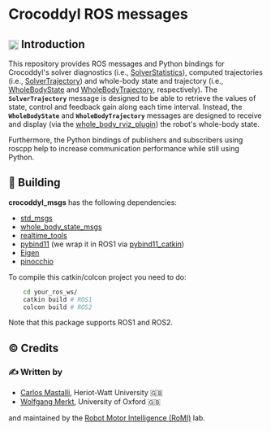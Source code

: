 # Crocoddyl ROS messages

## <img align="center" height="20" src="https://i.imgur.com/vAYeCzC.png"/> Introduction

This repository provides ROS messages and Python bindings for Crocoddyl's solver diagnostics (i.e., [SolverStatistics](msg/SolverStatistics.msg)), computed trajectories (i.e., [SolverTrajectory](msg/SolverTrajectory.msg)) and whole-body state and trajectory (i.e., [WholeBodyState](https://github.com/loco-3d/whole_body_state_msgs/blob/master/msg/WholeBodyState.msg) and [WholeBodyTrajectory](https://github.com/loco-3d/whole_body_state_msgs/blob/master/msg/WholeBodyTrajectory.msg), respectively). The **`SolverTrajectory`** message is designed to be able to retrieve the values of state, control and feedback gain along each time interval. Instead, the **`WholeBodyState`** and **`WholeBodyTrajectory`** messages are designed to receive and display (via the [whole_body_rviz_plugin](https://github.com/loco-3d/whole_body_state_rviz_plugin)) the robot's whole-body state.

Furthermore, the Python bindings of publishers and subscribers using roscpp help to increase communication performance while still using Python.

## :penguin: Building

**crocoddyl_msgs** has the following dependencies:

- [std_msgs](http://wiki.ros.org/std_msgs)
- [whole_body_state_msgs](https://github.com/loco-3d/whole_body_state_msgs)
- [realtime_tools](http://wiki.ros.org/realtime_tools)
- [pybind11](https://pybind11.readthedocs.io/en/stable/basics.html) (we wrap it in ROS1 via [pybind11_catkin](https://github.com/wxmerkt/pybind11_catkin))
- [Eigen](http://eigen.tuxfamily.org/index.php?title=Main_Page)
- [pinocchio](https://github.com/stack-of-tasks/pinocchio)

To compile this catkin/colcon project you need to do:

```bash
    cd your_ros_ws/
    catkin build # ROS1
    colcon build # ROS2
```

Note that this package supports ROS1 and ROS2.

## :copyright: Credits

### :writing_hand: Written by

- [Carlos Mastalli](https://romilab.org), Heriot-Watt University :uk:
- [Wolfgang Merkt](http://www.wolfgangmerkt.com/research/), University of Oxford :uk:

and maintained by the [Robot Motor Intelligence (RoMI)](https://romilab.org) lab.
